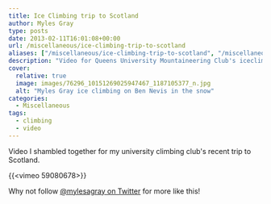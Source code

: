 ```yaml
---
title: Ice Climbing trip to Scotland
author: Myles Gray
type: posts
date: 2013-02-11T16:01:08+00:00
url: /miscellaneous/ice-climbing-trip-to-scotland
aliases: ["/miscellaneous/ice-climbing-trip-to-scotland", "/miscellaneous/ice-climbing-trip-to-scotland/amp", "/just-for-fun/ice-climbing-trip-to-scotland", "/just-for-fun/ice-climbing-trip-to-scotland/amp"]
description: "Video for Queens University Mountaineering Club's iceclimbing trip to Fort William, Scotland"
cover:
  relative: true
  image: images/76296_10151269025947467_1187105377_n.jpg
  alt: "Myles Gray ice climbing on Ben Nevis in the snow"
categories:
  - Miscellaneous
tags:
  - climbing
  - video
---
```


Video I shambled together for my university climbing club's recent trip to Scotland.

{{<vimeo 59080678>}}

Why not follow [@mylesagray on Twitter][1] for more like this!

 [1]: https://twitter.com/mylesagray